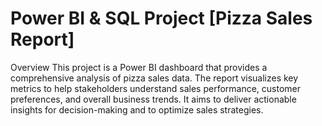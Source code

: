 # Power BI & SQL Project [Pizza Sales Report]

Overview
This project is a Power BI dashboard that provides a comprehensive analysis of pizza sales data. The report visualizes key metrics to help stakeholders understand sales performance, customer preferences, and overall business trends. It aims to deliver actionable insights for decision-making and to optimize sales strategies.

